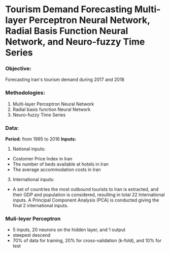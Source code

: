 # Tourism Demand Forecasting Multi-layer Perceptron Neural Network, Radial Basis Function Neural Network, and Neuro-fuzzy Time Series

### Objective:
Forecasting Iran's tourism demand during 2017 and 2018
### Methodologies: 
  1. Multi-layer Perceptron Neural Network
  2. Radial basis function Neural Network
  3. Neuro-fuzzy Time Series
### Data:
**Period:** from 1995 to 2016
**Inputs:**
1. National inputs:
  - Costomer Price Index in Iran
  - The number of beds available at hotels in Iran
  - The average accommodation costs in Iran
3. International inputs:
  - A set of countries the most outbound tourists to Iran is extracted, and their GDP and population is considered, resulting in total 22 International inputs. A Principal Component Analysis (PCA) is conducted giving the final 2 international inputs.
### Muli-leyer Perceptron
- 5 inputs, 20 neurons on the hidden layer, and 1 output
- steepest descend
- 70% of data for training, 20% for cross-validation (k-fold), and 10% for test
